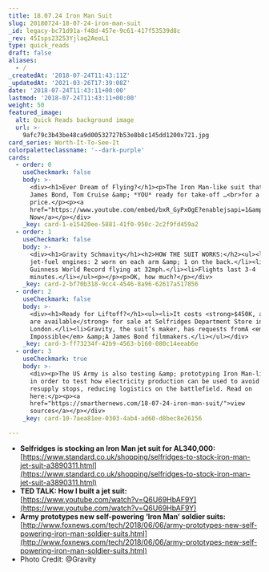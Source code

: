 ```yaml
---
title: 18.07.24 Iron Man Suit
slug: 20180724-18-07-24-iron-man-suit
_id: legacy-bc71d91a-f48d-457e-9c61-417f53539d8c
_rev: 45Isps23253Yjlaq2AeoL1
type: quick_reads
draft: false
aliases:
  - /
_createdAt: '2018-07-24T11:43:11Z'
_updatedAt: '2021-03-26T17:39:08Z'
date: '2018-07-24T11:43:11+00:00'
lastmod: '2018-07-24T11:43:11+00:00'
weight: 50
featured_image:
  alt: Quick Reads background image
  url: >-
    9afc79c3b43be48ca9d00532727b53e8b8c145dd1200x721.jpg
card_series: Worth-It-To-See-It
colorpaletteclassname: '--dark-purple'
cards:
  - order: 0
    useCheckmark: false
    body: >-
      <div><h1>Ever Dream of Flying?</h1><p>The Iron Man-like suit that has
      James Bond, Tom Cruise &amp; *YOU* ready for take-off …<br>for a
      price.</p><p><a
      href="https://www.youtube.com/embed/bxR_GyPxOgE?enablejsapi=1&amp;autoplay=1&amp;rel=0">Watch
      Now</a></p></div>
    _key: card-1-e15420ee-5881-41f0-950c-2c2f9fd459a2
  - order: 1
    useCheckmark: false
    body: >-
      <div><h1>Gravity Schmavity</h1><h2>HOW THE SUIT WORKS:</h2><ul><li>5 mini
      jet-fuel engines: 2 worn on each arm &amp; 1 on the back.</li><li>Set a
      Guinness World Record flying at 32mph.</li><li>Flights last 3-4
      minutes.</li></ul><p></p><p>OK, how much?</p></div>
    _key: card-2-bf70b318-9cc4-4546-8a96-62617a517856
  - order: 2
    useCheckmark: false
    body: >-
      <div><h1>Ready for Liftoff?</h1><ul><li>It costs <strong>$450K, and only 9
      are available</strong> for sale at Selfridges Department Store in
      London.</li><li>Gravity, the suit’s maker, has requests fromA <em>Mission
      Impossible</em> &amp;A James Bond filmmakers.</li></ul></div>
    _key: card-3-ff73234f-42b9-4563-b160-080c14eeab6e
  - order: 3
    useCheckmark: true
    body: >-
      <div><p>The US Army is also testing &amp; prototyping Iron Man-like suits
      in order to test how electricity production can be used to avoid dangerous
      resupply stops, reducing logistics on the battlefield. Read on
      here:</p><p><a
      href="https://smarthernews.com/18-07-24-iron-man-suit/">view
      sources</a></p></div>
    _key: card-10-7aea81ee-0303-4ab4-ad60-d8bec8e26156

---
```

* **Selfridges is stocking an Iron Man jet suit for AL340,000:**  
[https://www.standard.co.uk/shopping/selfridges-to-stock-iron-man-jet-suit-a3890311.html](https://www.standard.co.uk/shopping/selfridges-to-stock-iron-man-jet-suit-a3890311.html)
* **TED TALK: How I built a jet suit:**  
[https://www.youtube.com/watch?v=Q6U69HbAF9Y](https://www.youtube.com/watch?v=Q6U69HbAF9Y)
* **Army prototypes new self-powering ‘Iron Man’ soldier suits:**  
[http://www.foxnews.com/tech/2018/06/06/army-prototypes-new-self-powering-iron-man-soldier-suits.html](http://www.foxnews.com/tech/2018/06/06/army-prototypes-new-self-powering-iron-man-soldier-suits.html)
* Photo Credit: @Gravity